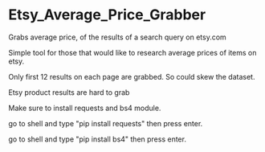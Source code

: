 # Etsy_Average_Price_Grabber

Grabs average price, of the results of a search query on etsy.com

Simple tool for those that would like to research average prices of items on etsy.

Only first 12 results on each page are grabbed. So could skew the dataset.

Etsy product results are hard to grab

Make sure to install requests and bs4 module.

go to shell and type "pip install requests" then press enter.

go to shell and type "pip install bs4" then press enter.

